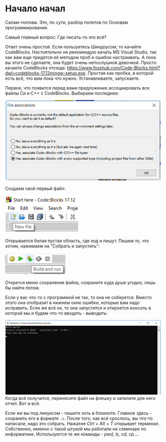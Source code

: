 <h1> Начало начал </h1>

Салам-поплам. Это, по сути, разбор полетов по Основам программирования.

Самый главный вопрос: 
Где писать-то это всё?

Ответ очень простой. Если пользуетесь Шиндоусом, то качайте CodeBlocks. Настоятельно не рекомендую качать MS Visual Studio, так как вам еще придется её методом проб и ошибок настраивать. А пока вы этого не сделаете, она будет очень непослушной девочкой. 
Просто качаете CodeBlocks отсюда: https://www.fosshub.com/Code-Blocks.html?dwl=codeblocks-17.12mingw-setup.exe. Простая как пробка, в которой есть всё, что вам пока что нужно. Устанавливаете, запускаете.

Первое, что появится перед вами предложение ассоциировать все файлы Си и С++ с CodeBlocks. Выбираем последнее:

<img src = "img/File assoc.png" alt = "Здесь могла быть ваша реклама. На самом деле, здесь должна быть картинка, но что-то сломалось">

Создаем свой первый файл:

<img src = "img/New file.png" alt = "Здесь могла быть ваша реклама. На самом деле, здесь должна быть картинка, но что-то сломалось">

Открывается белая пустая область, где код и пишут. Пишем то, что хотим, нажимаем на "Собрать и запустить":

<img src = "img/Build and run.png" alt = "Здесь могла быть ваша реклама. На самом деле, здесь должна быть картинка, но что-то сломалось">

Открется меню сохранения файла, сохраните куда душе угодно, лишь бы найти потом.

Если у вас что-то с программой не так, то она не соберется. Вместо этого она отобразит в нижнем окне ошибки, которые вам надо исправить. Если же всё ок, то она запустится и откроется консоль в которой мы и будем что-то вводить - выводить:

<img src = "img/Console.png" alt = "Здесь могла быть ваша реклама. На самом деле, здесь должна быть картинка, но что-то сломалось">
Когда всё получится, перенесите файл на флешку и запилите для него отчет. Вот и всё.




Если же вы под линуксом - пишите хоть в блокноте. Главное здесь - сохранить его в формате <code>.c</code>. После того, как всё срослось, вы что-то написали, надо это собрать. Нажатие *Ctrl + Alt + T* открывает терминал. Собственно, именно с такой штукой мы работали на семинаре по информатике. Используются те же команды - *pwd, ls, cd, cp...*.




